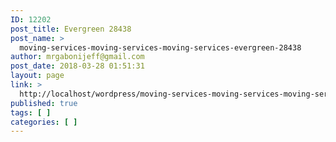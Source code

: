 ```yaml
---
ID: 12202
post_title: Evergreen 28438
post_name: >
  moving-services-moving-services-moving-services-evergreen-28438
author: mrgabonijeff@gmail.com
post_date: 2018-03-28 01:51:31
layout: page
link: >
  http://localhost/wordpress/moving-services-moving-services-moving-services-evergreen-28438/
published: true
tags: [ ]
categories: [ ]
---
```

